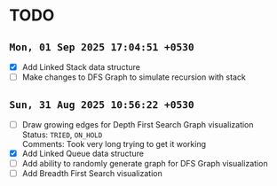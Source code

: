 
# TODO

## `Mon, 01 Sep 2025 17:04:51 +0530`

- [x] Add Linked Stack data structure  
- [ ] Make changes to DFS Graph to simulate recursion with stack

## `Sun, 31 Aug 2025 10:56:22 +0530`

- [ ] Draw growing edges for Depth First Search Graph visualization  
    Status: `TRIED`, `ON_HOLD`  
    Comments: Took very long trying to get it working
- [x] Add Linked Queue data structure
- [ ] Add ability to randomly generate graph for DFS Graph visualization
- [ ] Add Breadth First Search visualization
